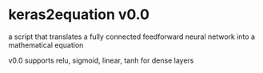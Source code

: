 # keras2equation v0.0
a script that translates a fully connected feedforward neural network into a mathematical equation

v0.0
supports relu, sigmoid, linear, tanh for dense layers
